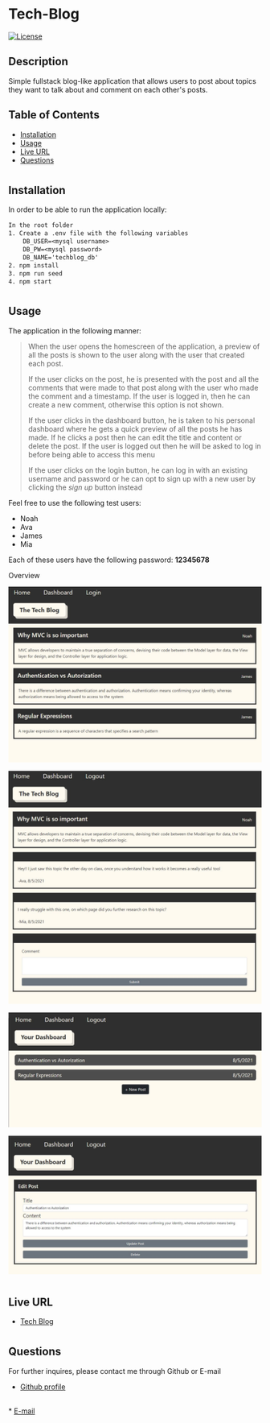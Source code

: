 # Tech-Blog
[![License](https://img.shields.io/badge/license-MIT-green) ](https://img.shields.io/badge/license-MIT-green)

## Description
Simple fullstack blog-like application that allows users to post about topics they want to talk about and comment on each other's posts.

## Table of Contents

- [Installation](#installation)
- [Usage](#usage)
- [Live URL](#live-url)
- [Questions](#questions)

# 
## Installation
In order to be able to run the application locally:

    In the root folder
    1. Create a .env file with the following variables
        DB_USER=<mysql username>
        DB_PW=<mysql password>
        DB_NAME='techblog_db'
    2. npm install
    3. npm run seed
    4. npm start

# 
## Usage
The application in the following manner:

>When the user opens the homescreen of the application, a preview of all the posts is shown to the user along with the user that created each post.
>
>If the user clicks on the post, he is presented with the post and all the comments that were made to that post along with the user who made the comment and a timestamp. If the user is logged in, then he can create a new comment, otherwise this option is not shown.
>
>If the user clicks in the dashboard button, he is taken to his personal dashboard where he gets a quick preview of all the posts he has made. If he clicks a post then he can edit the title and content or delete the post. If the user is logged out then he will be asked to log in before being able to access this menu
>
>If the user clicks on the login button, he can log in with an existing username and password or he can opt to sign up with a new user by clicking the *sign up* button instead

Feel free to use the following test users:
* Noah
* Ava
* James
* Mia

Each of these users have the following password: **12345678**

Overview

![Home page](/public/images/home.JPG "Home page")

![Post Details page](/public/images/commentPost.JPG "Post Details Page")

![Dashboard page](/public/images/dashboard.JPG "Dashboard Page")

![Update post page](/public/images/updatePost.JPG "Update Post Page")

#
## Live URL
* [Tech Blog](https://hidden-atoll-95475.herokuapp.com/)

# 
## Questions
For further inquires, please contact me through Github or E-mail
* [Github profile](https://github.com/Erickcc)
<br>
* <a href="mailto:Erick@erick.com">E-mail</a>
